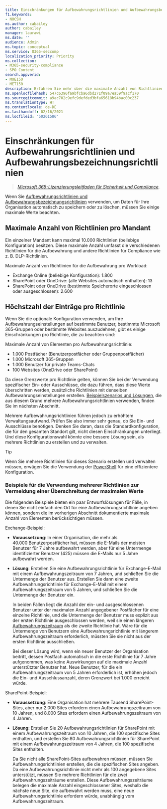 ```yaml
---
title: Einschränkungen für Aufbewahrungsrichtlinien und Aufbewahrungsbezeichnungsrichtlinien
f1.keywords:
- NOCSH
ms.author: cabailey
author: cabailey
manager: laurawi
ms.date: ''
audience: Admin
ms.topic: conceptual
ms.service: O365-seccomp
localization_priority: Priority
ms.collection:
- M365-security-compliance
- SPO_Content
search.appverid:
- MOE150
- MET150
description: Erfahren Sie mehr über die maximale Anzahl von Richtlinien und Elementen pro Richtlinie für Aufbewahrungsrichtlinien und Aufbewahrungsbezeichnungsrichtlinien.
ms.openlocfilehash: 547c6396fa9bfcba6dbd271f09a7ea59f9acf170
ms.sourcegitcommit: a9ac702c9efc9defded3bfa65618b94bac00c237
ms.translationtype: HT
ms.contentlocale: de-DE
ms.lasthandoff: 02/16/2021
ms.locfileid: "50261586"
---
```

# <a name="limits-for-retention-policies-and-retention-label-policies"></a>Einschränkungen für Aufbewahrungsrichtlinien und Aufbewahrungsbezeichnungsrichtlinien

>*[Microsoft 365-Lizenzierungsleitfaden für Sicherheit und Compliance](https://aka.ms/ComplianceSD).*

Wenn Sie [Aufbewahrungsrichtlinien und Aufbewahrungsbezeichnungsrichtlinien](retention.md#retention-policies-and-retention-labels) verwenden, um Daten für Ihre Organisation automatisch zu speichern oder zu löschen, müssen Sie einige maximale Werte beachten.

## <a name="maximum-number-of-policies-per-tenant"></a>Maximale Anzahl von Richtlinien pro Mandant

Ein einzelner Mandant kann maximal 10.000 Richtlinien (beliebige Konfiguration) besitzen. Diese maximale Anzahl umfasst die verschiedenen Richtlinien für die Aufbewahrung und andere Richtlinien für Compliance wie z. B. DLP-Richtlinien.

Maximale Anzahl von Richtlinien für die Aufbewahrung pro Workload:

- Exchange Online (beliebige Konfiguration): 1.800
- SharePoint oder OneDrive: (alle Websites automatisch enthalten): 13
- SharePoint oder OneDrive (bestimmte Speicherorte eingeschlossen oder ausgeschlossen): 2.600

## <a name="maximum-number-of-items-per-policy"></a>Höchstzahl der Einträge pro Richtlinie

Wenn Sie die optionale Konfiguration verwenden, um Ihre Aufbewahrungseinstellungen auf bestimmte Benutzer, bestimmte Microsoft 365-Gruppen oder bestimmte Websites auszudehnen, gibt es einige Einschränkungen pro Richtlinie, die zu beachten sind: 

Maximale Anzahl von Elementen pro Aufbewahrungsrichtlinie:

  - 1.000 Postfächer (Benutzerpostfächer oder Gruppenpostfächer)
  - 1.000 Microsoft 365-Gruppen
  - 1.000 Benutzer für private Teams-Chats
  - 100 Websites (OneDrive oder SharePoint)

Da diese Grenzwerte pro Richtlinie gelten, können Sie bei der Verwendung spezifischer Ein- oder Ausschlüsse, die dazu führen, dass diese Werte überschritten werden, zusätzliche Richtlinien mit denselben Aufbewahrungseinstellungen erstellen. [Beispielszenarios und Lösungen](#examples-of-using-multiple-policies-to-avoid-exceeding-maximum-numbers), die aus diesem Grund mehrere Aufbewahrungsrichtlinien verwenden, finden Sie im nächsten Abschnitt.

Mehrere Aufbewahrungsrichtlinien führen jedoch zu erhöhtem Verwaltungsaufwand. Prüfen Sie also immer sehr genau, ob Sie Ein- und Ausschlüsse benötigen. Denken Sie daran, dass die Standardkonfiguration, die für den gesamten Standort gilt, nicht diesen Einschränkungen unterliegt. Und diese Konfigurationswahl könnte eine bessere Lösung sein, als mehrere Richtlinien zu erstellen und zu verwalten.

> [!TIP]
> Wenn Sie mehrere Richtlinien für dieses Szenario erstellen und verwalten müssen, erwägen Sie die Verwendung der [PowerShell](retention.md#powershell-cmdlets-for-retention-policies-and-retention-labels) für eine effizientere Konfiguration.

### <a name="examples-of-using-multiple-policies-to-avoid-exceeding-maximum-numbers"></a>Beispiele für die Verwendung mehrerer Richtlinien zur Vermeidung einer Überschreitung der maximalen Werte

Die folgenden Beispiele bieten ein paar Entwurfslösungen für Fälle, in denen Sie nicht einfach den Ort für eine Aufbewahrungsrichtlinie angeben können, sondern die im vorherigen Abschnitt dokumentierte maximale Anzahl von Elementen berücksichtigen müssen.

Exchange-Beispiel:

- **Voraussetzung**: In einer Organisation, die mehr als 40.000 Benutzerpostfächer hat, müssen die E-Mails der meisten Benutzer für 7 Jahre aufbewahrt werden, aber für eine Untermenge identifizierter Benutzer (425) müssen die E-Mails nur 5 Jahre aufbewahrt werden.

- **Lösung**: Erstellen Sie eine Aufbewahrungsrichtlinie für Exchange-E-Mail mit einem Aufbewahrungszeitraum von 7 Jahren, und schließen Sie die Untermenge der Benutzer aus. Erstellen Sie dann eine zweite Aufbewahrungsrichtlinie für Exchange-E-Mail mit einem Aufbewahrungszeitraum von 5 Jahren, und schließen Sie die Untermenge der Benutzer ein. 
    
    In beiden Fällen liegt die Anzahl der ein- und ausgeschlossenen Benutzer unter der maximalen Anzahl angegebener Postfächer für eine einzelne Richtlinie, und die Untermenge der Benutzer muss explizit aus der ersten Richtlinie ausgeschlossen werden, weil sie einen längeren [Aufbewahrungszeitraum](retention.md#the-principles-of-retention-or-what-takes-precedence) als die zweite Richtlinie hat. Wäre für die Untermenge von Benutzern eine Aufbewahrungsrichtlinie mit längerem Aufbewahrungszeitraum erforderlich, müssten Sie sie nicht aus der ersten Richtlinie ausschließen.
     
    Bei dieser Lösung wird, wenn ein neuer Benutzer der Organisation beitritt, dessen Postfach automatisch in die erste Richtlinie für 7 Jahre aufgenommen, was keine Auswirkungen auf die maximale Anzahl unterstützter Benutzer hat. Neue Benutzer, für die ein Aufbewahrungszeitraum von 5 Jahren erforderlich ist, erhöhen jedoch die Ein- und Ausschlussanzahl, deren Grenzwert bei 1.000 erreicht würde.

SharePoint-Beispiel:

- **Voraussetzung**: Eine Organisation hat mehrere Tausend SharePoint-Sites, aber nur 2.000 Sites erfordern einen Aufbewahrungszeitraum von 10 Jahren, und 8.000 Sites erfordern einen Aufbewahrungszeitraum von 4 Jahren.

- **Lösung**: Erstellen Sie 20 Aufbewahrungsrichtlinien für SharePoint mit einem Aufbewahrungszeitraum von 10 Jahren, die 100 spezifische Sites enthalten, und erstellen Sie 80 Aufbewahrungsrichtlinien für SharePoint mit einem Aufbewahrungszeitraum von 4 Jahren, die 100 spezifische Sites enthalten.
    
    Da Sie nicht alle SharePoint-Sites aufbewahren müssen, müssen Sie Aufbewahrungsrichtlinien erstellen, die die spezifischen Sites angeben. Da eine Aufbewahrungsrichtlinie nicht mehr als 100 angegebene Sites unterstützt, müssen Sie mehrere Richtlinien für die zwei Aufbewahrungszeiträume erstellen. Diese Aufbewahrungszeiträume belegen die maximale Anzahl eingeschlossener Sites, weshalb die nächste neue Site, die aufbewahrt werden muss, eine neue Aufbewahrungsrichtlinie erfordern würde, unabhängig vom Aufbewahrungszeitraum.

